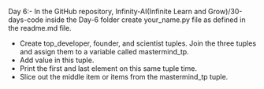 Day 6:- In the GitHub repository, Infinity-AI(Infinite Learn and Grow)/30-days-code inside the Day-6 folder create your_name.py file as defined in the readme.md file.
- Create top_developer, founder, and scientist tuples. Join the three tuples and assign them to a variable called mastermind_tp.
- Add value in this tuple.
- Print the first and last element on this same tuple time.
- Slice out the middle item or items from the mastermind_tp tuple. 
